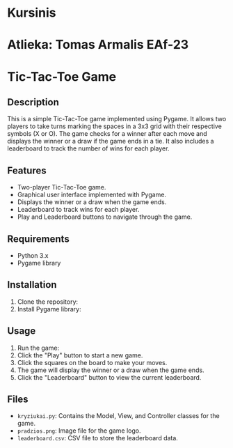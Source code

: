 # Kursinis
# Atlieka: Tomas Armalis EAf-23
# Tic-Tac-Toe Game

## Description
This is a simple Tic-Tac-Toe game implemented using Pygame. It allows two players to take turns marking the spaces in a 3x3 grid with their respective symbols (X or O). The game checks for a winner after each move and displays the winner or a draw if the game ends in a tie. It also includes a leaderboard to track the number of wins for each player.

## Features
- Two-player Tic-Tac-Toe game.
- Graphical user interface implemented with Pygame.
- Displays the winner or a draw when the game ends.
- Leaderboard to track wins for each player.
- Play and Leaderboard buttons to navigate through the game.

## Requirements
- Python 3.x
- Pygame library

## Installation
1. Clone the repository:
2. Install Pygame library:

## Usage
1. Run the game:
2. Click the "Play" button to start a new game.
3. Click the squares on the board to make your moves.
4. The game will display the winner or a draw when the game ends.
5. Click the "Leaderboard" button to view the current leaderboard.

## Files
- `kryziukai.py`: Contains the Model, View, and Controller classes for the game.
- `pradzios.png`: Image file for the game logo.
- `leaderboard.csv`: CSV file to store the leaderboard data.

